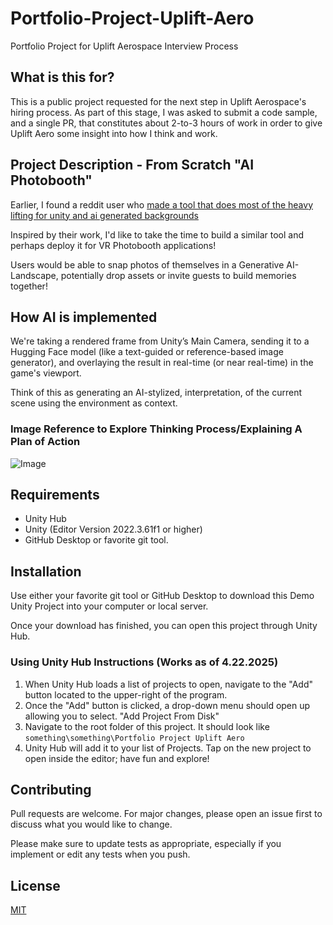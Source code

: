 # Portfolio-Project-Uplift-Aero
 Portfolio Project for Uplift Aerospace Interview Process

## What is this for?
This is a public project requested for the next step in Uplift Aerospace's hiring process. As part of this stage, I was asked to submit a code sample, and a single PR, that constitutes about 2-to-3 hours of work in order to give Uplift Aero some insight into how I think and work.

## Project Description - From Scratch "AI Photobooth"

Earlier, I found a reddit user who [made a tool that does most of the heavy lifting for unity and ai generated backgrounds](https://www.reddit.com/r/Unity3D/comments/1fi8mvu/finally_made_a_tool_that_does_most_of_the_heavy/) 

Inspired by their work, I'd like to take the time to build a similar tool and perhaps deploy it for VR Photobooth applications!

Users would be able to snap photos of themselves in a Generative AI-Landscape, potentially drop assets or invite guests to build memories together!

## How AI is implemented

We're taking a rendered frame from Unity’s Main Camera, sending it to a Hugging Face model (like a text-guided or reference-based image generator), and overlaying the result in real-time (or near real-time) in the game's viewport.

Think of this as generating an AI-stylized, interpretation, of the current scene using the environment as context.

### Image Reference to Explore Thinking Process/Explaining A Plan of Action

![Image](https://github.com/user-attachments/assets/81fdeab5-2aae-49a2-bb04-caafbb20a5a5)

## Requirements

- Unity Hub
- Unity (Editor Version 2022.3.61f1 or higher)
- GitHub Desktop or favorite git tool.


## Installation

Use either your favorite git tool or GitHub Desktop to download this Demo Unity Project into your computer or local server. 

Once your download has finished, you can open this project through Unity Hub. 

### Using Unity Hub Instructions (Works as of 4.22.2025)

1. When Unity Hub loads a list of projects to open, navigate to the "Add" button located to the upper-right of the program.
2. Once the "Add" button is clicked, a drop-down menu should open up allowing you to select. "Add Project From Disk" 
3. Navigate to the root folder of this project. It should look like ```something\something\Portfolio Project Uplift Aero```
4. Unity Hub will add it to your list of Projects. Tap on the new project to open inside the editor; have fun and explore!

## Contributing

Pull requests are welcome. For major changes, please open an issue first
to discuss what you would like to change.

Please make sure to update tests as appropriate, especially if you implement or edit any tests when you push.

## License

[MIT](https://choosealicense.com/licenses/mit/)

